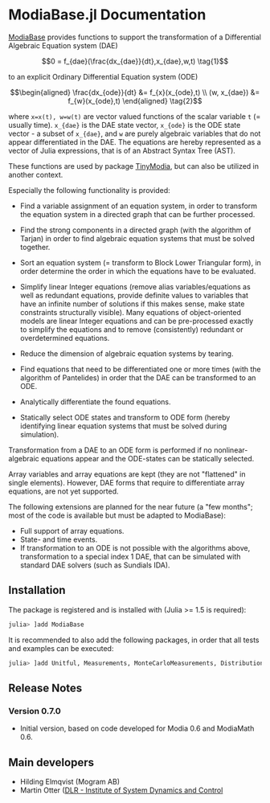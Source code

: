 # ModiaBase.jl Documentation

[ModiaBase](https://github.com/ModiaSim/ModiaBase.jl) provides functions to support the transformation of a
Differential Algebraic Equation system (DAE)

```math
0 = f_{dae}(\frac{dx_{dae}}{dt},x_{dae},w,t) \tag{1}
```

to an explicit Ordinary Differential Equation system (ODE)

```math
\begin{aligned}
  \frac{dx_{ode}}{dt} &= f_{x}(x_{ode},t) \\
         (w, x_{dae}) &= f_{w}(x_{ode},t)
\end{aligned} \tag{2}
```

where ``x=x(t), w=w(t)`` are vector valued functions of the scalar
variable ``t`` (= usually time). ``x_{dae}`` is the DAE state vector,
``x_{ode}`` is the ODE state vector - a subset of ``x_{dae}``, and
``w`` are purely algebraic variables that do not appear differentiated in the DAE.
The equations are hereby represented as a vector of Julia expressions,
that is of an Abstract Syntax Tree (AST).

These functions are used by package [TinyModia](https://github.com/ModiaSim/TinyModia.jl),
but can also be utilized in another context.

Especially the following functionality is provided:

- Find a variable assignment of an equation system, in order
  to transform the equation system in a directed graph that can be further
  processed.

- Find the strong components in a directed graph (with the algorithm of Tarjan)
  in order to find algebraic equation systems that must be solved together.

- Sort an equation system (= transform to Block Lower Triangular form), in order
  determine the order in which the equations have to be evaluated.

- Simplify linear Integer equations (remove alias variables/equations as well as redundant equations,
  provide definite values to variables that have an infinite number of solutions if this makes sense,
  make state constraints structurally visible).
  Many equations of object-oriented models are linear Integer equations and can be pre-processed
  exactly to simplify the equations and to remove (consistently) redundant or
  overdetermined equations.

- Reduce the dimension of algebraic equation systems by tearing.

- Find equations that need to be differentiated one or more times (with the algorithm of Pantelides)
  in order that the DAE can be transformed to an ODE.

- Analytically differentiate the found equations.

- Statically select ODE states and transform to ODE form
  (hereby identifying linear equation systems that must be solved during simulation).

Transformation from a DAE to an ODE form is performed if no nonlinear-algebraic equations
appear and the ODE-states can be statically selected.

Array variables and array equations are kept (they are not "flattened" in single elements).
However, DAE forms that require to differentiate array equations, are not yet supported.

The following extensions are planned for the near future (a "few months"; most of the code is
available but must be adapted to ModiaBase):

- Full support of array equations.
- State- and time events.
- If transformation to an ODE is not possible with the algorithms above,
  transformation to a special index 1 DAE, that
  can be simulated with standard DAE solvers (such as Sundials IDA).


## Installation

The package is registered and is installed with (Julia >= 1.5 is required):

```julia
julia> ]add ModiaBase
```


It is recommended to also add the following packages, in order that all tests and examples can be executed:

```julia
julia> ]add Unitful, Measurements, MonteCarloMeasurements, Distributions
```

## Release Notes

### Version 0.7.0

- Initial version, based on code developed for Modia 0.6 and ModiaMath 0.6.


## Main developers

- Hilding Elmqvist (Mogram AB)
- Martin Otter ([DLR - Institute of System Dynamics and Control](https://www.dlr.de/sr/en)
